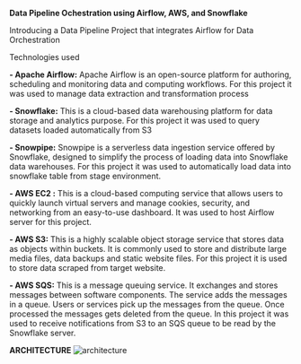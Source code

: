 **Data Pipeline Ochestration using Airflow, AWS, and Snowflake**

Introducing a Data Pipeline Project that integrates Airflow for Data Orchestration

Technologies used

**- Apache Airflow:** Apache Airflow is an open-source platform for authoring, scheduling and monitoring data and computing workflows. For this project it was used to manage data extraction and transformation process

**- Snowflake:** This is a cloud-based data warehousing platform for data storage and analytics purpose. For this project it was used to query datasets loaded automatically from S3

**- Snowpipe:** Snowpipe is a serverless data ingestion service offered by Snowflake, designed to simplify the process of loading data into Snowflake data warehouses. For this project it was used to automatically load data into snowflake table from stage environment.

**- AWS EC2 :** This is a cloud-based computing service that allows users to quickly launch virtual servers and manage cookies, security, and networking from an easy-to-use dashboard. It was used to host Airflow server for this project.

**- AWS S3:** This is a highly scalable object storage service that stores data as objects within buckets. It is commonly used to store and distribute large media files, data backups and static website files. For this project it is used to store data scraped from target website.

**- AWS SQS:** This is a message queuing service. It exchanges and stores messages between software components. The service adds the messages in a queue. Users or services pick up the messages from the queue. Once processed the messages gets deleted from the queue. In this project it was used to receive notifications from S3 to an SQS queue to be read by the Snowflake server.


**ARCHITECTURE**
![architecture](https://github.com/hamzee426/Airflow-Datapipeline/assets/89994778/2cec9d26-df7b-437d-b1fe-dadd5846485b)

